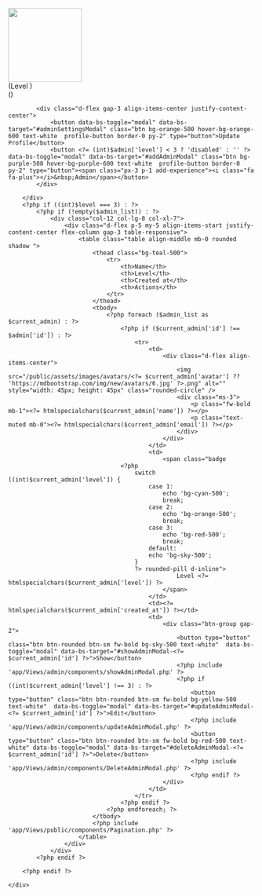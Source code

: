 <?php
$admin = $params['admin'] ?? null;
$data = $params['data'] ?? [];
$admin_list = $data['pages'] ?? [];
$level = $admin['level'] ?? null;
$csrf = $params['csrf'] ?? null;
?>

<div class="container-fluid">
    <div class="row dark-bg-gray-900 min-h-95 py-5">
        <div class="col-12 shadow dark-bg-gray-800 py-5 <?= (int)$level === 3 ? 'col-lg-3 offset-xl-2' : '' ?>">
            <div class="d-flex flex-column align-items-center text-center p-3 pt-5">
                <img class="rounded-circle mt-5" width="150px" src="/public/assets/images/avatars/<?= $admin['avatar'] ?>.png">
                <div class="mt-2"><span class="fw-bold text-xl"><?= $admin['name'] ?></span> <span>(Level <?= $level ?>)</span></div><span><?= $admin['email'] ?></span><span> </span>
                <div class="mt-1 badge bg-sky-500  p-2 mt-2">
                    (<?= $admin['created_at'] ?>)
                </div>
            </div>

            <div class="d-flex gap-3 align-items-center justify-content-center">
                <button data-bs-toggle="modal" data-bs-target="#adminSettingsModal" class="btn bg-orange-500 hover-bg-orange-600 text-white  profile-button border-0 py-2" type="button">Update Profile</button>
                <button <?= (int)$admin['level'] < 3 ? 'disabled' : '' ?> data-bs-toggle="modal" data-bs-target="#addAdminModal" class="btn bg-purple-500 hover-bg-purple-600 text-white  profile-button border-0  py-2" type="button"><span class="px-3 p-1 add-experience"><i class="fa fa-plus"></i>&nbsp;Admin</span></button>
            </div>

        </div>
        <?php if ((int)$level === 3) : ?>
            <?php if (!empty($admin_list)) : ?>
                <div class="col-12 col-lg-8 col-xl-7">
                    <div class="d-flex p-5 my-5 align-items-start justify-content-center flex-column gap-3 table-responsive">
                        <table class="table align-middle mb-0 rounded shadow ">
                            <thead class="bg-teal-500">
                                <tr>
                                    <th>Name</th>
                                    <th>Level</th>
                                    <th>Created at</th>
                                    <th>Actions</th>
                                </tr>
                            </thead>
                            <tbody>
                                <?php foreach ($admin_list as $current_admin) : ?>
                                    <?php if ($current_admin['id'] !== $admin['id']) : ?>
                                        <tr>
                                            <td>
                                                <div class="d-flex align-items-center">
                                                    <img src="/public/assets/images/avatars/<?= $current_admin['avatar'] ??  'https://mdbootstrap.com/img/new/avatars/6.jpg' ?>.png" alt="" style="width: 45px; height: 45px" class="rounded-circle" />
                                                    <div class="ms-3">
                                                        <p class="fw-bold mb-1"><?= htmlspecialchars($current_admin['name']) ?></p>
                                                        <p class="text-muted mb-0"><?= htmlspecialchars($current_admin['email']) ?></p>
                                                    </div>
                                                </div>
                                            </td>
                                            <td>
                                                <span class="badge 
                                    <?php
                                        switch ((int)$current_admin['level']) {
                                            case 1:
                                                echo 'bg-cyan-500';
                                                break;
                                            case 2:
                                                echo 'bg-orange-500';
                                                break;
                                            case 3:
                                                echo 'bg-red-500';
                                                break;
                                            default:
                                            echo 'bg-sky-500';
                                        }
                                        ?> rounded-pill d-inline">
                                                    Level <?= htmlspecialchars($current_admin['level']) ?>
                                                </span>
                                            </td>
                                            <td><?= htmlspecialchars($current_admin['created_at']) ?></td>
                                            <td>
                                                <div class="btn-group gap-2">
                                                    <button type="button" class="btn btn-rounded btn-sm fw-bold bg-sky-500 text-white"  data-bs-toggle="modal" data-bs-target="#showAdminModal-<?= $current_admin['id'] ?>">Show</button>
                                                    <?php include 'app/Views/admin/components/showAdminModal.php' ?>
                                                    <?php if ((int)$current_admin['level'] !== 3) : ?>
                                                        <button type="button" class="btn btn-rounded btn-sm fw-bold bg-yellow-500 text-white"  data-bs-toggle="modal" data-bs-target="#updateAdminModal-<?= $current_admin['id'] ?>">Edit</button>
                                                        <?php include 'app/Views/admin/components/updateAdminModal.php' ?>
                                                        <button type="button" class="btn btn-rounded btn-sm fw-bold bg-red-500 text-white" data-bs-toggle="modal" data-bs-target="#deleteAdminModal-<?= $current_admin['id'] ?>">Delete</button>
                                                        <?php include 'app/Views/admin/components/DeleteAdminModal.php' ?>
                                                        <?php endif ?>
                                                </div>
                                            </td>
                                        </tr>
                                    <?php endif ?>
                                <?php endforeach; ?>
                            </tbody>
                            <?php include 'app/Views/public/components/Pagination.php' ?>
                        </table>
                    </div>
                </div>
            <?php endif ?>

        <?php endif ?>

    </div>
</div>




<?php include 'app/Views/admin/components/AdminSettingsModal.php' ?>
<?php include 'app/Views/admin/components/AddAdminModal.php' ?>